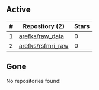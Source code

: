 ## Active
| # | Repository (2) | Stars |
| --- | --- | --- |
| 1 | [arefks/raw_data](https://gin.g-node.org/arefks/raw_data) | 0 |
| 2 | [arefks/rsfmri_raw](https://gin.g-node.org/arefks/rsfmri_raw) | 0 |

## Gone
No repositories found!

